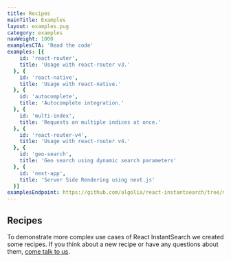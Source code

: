 ```yaml
---
title: Recipes
mainTitle: Examples
layout: examples.pug
category: examples
navWeight: 1000
examplesCTA: 'Read the code'
examples: [{
    id: 'react-router',
    title: 'Usage with react-router v3.'
  }, {
    id: 'react-native',
    title: 'Usage with react-native.'
  }, {
    id: 'autocomplete',
    title: 'Autocomplete integration.'
  }, {
    id: 'multi-index',
    title: 'Requests on multiple indices at once.'
  }, {
    id: 'react-router-v4',
    title: 'Usage with react-router v4.'
  }, {
    id: 'geo-search',
    title: 'Geo search using dynamic search parameters'
  }, {
    id: 'next-app',
    title: 'Server Side Rendering using next.js'
  }]
examplesEndpoint: https://github.com/algolia/react-instantsearch/tree/master/packages/react-instantsearch/examples
---
```


## Recipes

To demonstrate more complex use cases of React InstantSearch we created some recipes.
If you think about a new recipe or have any questions about them, [come talk to us](https://discourse.algolia.com/tags/react-instantsearch).
